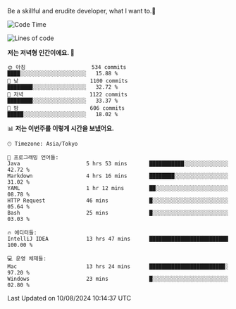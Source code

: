 Be a skillful and erudite developer, what I want to.👶

<!--START_SECTION:waka-->
![Code Time](http://img.shields.io/badge/Code%20Time-1%2C131%20hrs%2047%20mins-blue)

![Lines of code](https://img.shields.io/badge/%EC%A0%80%EB%8A%94%20%EC%97%AC%ED%83%9C%EA%B9%8C%EC%A7%80%20-2.8%20million%20%EC%A4%84%EC%9D%98%20%EC%BD%94%EB%93%9C%EB%A5%BC%20%EC%9E%91%EC%84%B1%ED%96%88%EC%96%B4%EC%9A%94.-blue)

**저는 저녁형 인간이에요. 🦉** 

```text
🌞 아침                     534 commits         ████░░░░░░░░░░░░░░░░░░░░░   15.88 % 
🌆 낮　                     1100 commits        ████████░░░░░░░░░░░░░░░░░   32.72 % 
🌃 저녁                     1122 commits        ████████░░░░░░░░░░░░░░░░░   33.37 % 
🌙 밤　                     606 commits         █████░░░░░░░░░░░░░░░░░░░░   18.02 % 
```


📊 **저는 이번주를 이렇게 시간을 보냈어요.** 

```text
🕑︎ Timezone: Asia/Tokyo

💬 프로그래밍 언어들: 
Java                     5 hrs 53 mins       ███████████░░░░░░░░░░░░░░   42.72 % 
Markdown                 4 hrs 16 mins       ████████░░░░░░░░░░░░░░░░░   31.02 % 
YAML                     1 hr 12 mins        ██░░░░░░░░░░░░░░░░░░░░░░░   08.78 % 
HTTP Request             46 mins             █░░░░░░░░░░░░░░░░░░░░░░░░   05.64 % 
Bash                     25 mins             █░░░░░░░░░░░░░░░░░░░░░░░░   03.03 % 

🔥 에디터들: 
IntelliJ IDEA            13 hrs 47 mins      █████████████████████████   100.00 % 

💻 운영 체제들: 
Mac                      13 hrs 24 mins      ████████████████████████░   97.20 % 
Windows                  23 mins             █░░░░░░░░░░░░░░░░░░░░░░░░   02.80 % 
```


 Last Updated on 10/08/2024 10:14:37 UTC
<!--END_SECTION:waka-->
